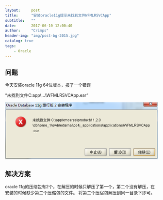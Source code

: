 ```yaml
---
layout:     post
title:      "安装oracle11g提示未找到文件WFMLRSVCApp"
subtitle:   ""
date:       2017-06-10 12:00:40
author:     "Crimps"
header-img: "img/post-bg-2015.jpg"
catalog: true
tags:
    - Oracle
---
```

## 问题
今天安装oracle 11g 64位版本，报了一个错误

“未找到文件C:app\\...\WFMLRSVCApp.ear”

![错误图片](/img/in-post/安装oracle11G错误.png)

## 解决方案
oracle 11g的压缩包有2个，在解压的时候只解压了第一个，第二个没有解压，在安装的时候缺少第二个压缩包的文件。
将第二个压宿包解压到同一目录下即可。